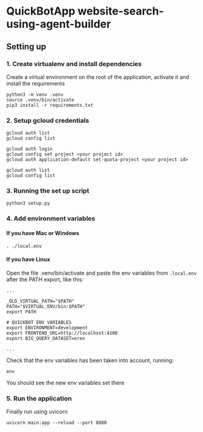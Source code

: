 # QuickBotApp website-search-using-agent-builder

## Setting up
### 1. Create virtualenv and install dependencies
Create a virtual environment on the root of the application, activate it and install the requirements
```
python3 -m venv .venv
source .venv/bin/activate
pip3 install -r requirements.txt
```

### 2. Setup gcloud credentials
```
gcloud auth list
gcloud config list

gcloud auth login
gcloud config set project <your project id> 
gcloud auth application-default set-quota-project <your project id>

gcloud auth list
gcloud config list
```

### 3. Running the set up script

```
python3 setup.py
```

### 4. Add environment variables

#### If you have Mac or Windows
```
. ./local.env
```

#### If you have Linux
Open the file .venv/bin/activate and paste the env variables from `.local.env` after the PATH export, like this:
```
...

_OLD_VIRTUAL_PATH="$PATH"
PATH="$VIRTUAL_ENV/bin:$PATH"
export PATH

# QUICKBOT ENV VARIABLES
export ENVIRONMENT=development
export FRONTEND_URL=http://localhost:4200
export BIG_QUERY_DATASET=eren

...
```

Check that the env variables has been taken into account, running: 
```
env
```
You should see the new env variables set there


### 5. Run the application
Finally run using uvicorn
```
uvicorn main:app --reload --port 8080
```